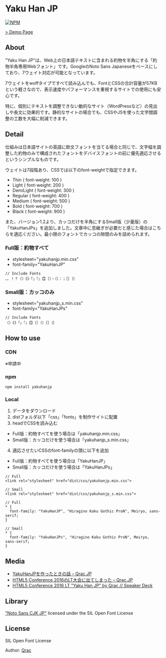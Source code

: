 # Yaku Han JP

[![NPM](https://nodei.co/npm/yakuhanjp.png?downloads=true)](https://nodei.co/npm/yakuhanjp/)

[> Demo Page](https://qrac.github.io/yakuhanjp)

## About

"Yaku Han JP"は、Web上の日本語テキストに含まれる約物を半角にする「約物半角専用Webフォント」です。GoogleのNoto Sans Japaneseをベースにしており、7ウェイト対応が可能となっています。

7ウェイトをwoffタイプですべて読み込んでも、FontとCSSの合計容量が57KBという軽さなので、表示速度やパフォーマンスを重視するサイトでの使用にも安心です。

特に、個別にテキストを調整できない動的なサイト（WordPressなど）の見出しや長文に効果的です。静的なサイトの場合でも、CSSやJSを使った文字間調整の工数を大幅に削減できます。

## Detail

仕組みは日本語サイトの英語に欧文フォントを当てる場合と同じで、文字幅を調整した約物のみで構成されたフォントをデバイスフォントの前に優先適応させるというシンプルなものです。

ウェイトは7段階あり、CSSでは以下のfont-weightで指定できます。

- Thin ( font-weight: 100 )
- Light ( font-weight: 200 )
- DemiLight ( font-weight: 300 )
- Regular ( font-weight: 400 )
- Medium ( font-weight: 500 )
- Bold ( font-weight: 700 )
- Black ( font-weight: 900 )

また、バージョン1.2より、カッコだけを半角にするSmall版（少量版）の「YakuHanJPs」を追加しました。文章中に息継ぎが必要だと感じた場合はこちらを適応ください。最小限のフォントでカッコの隙間のみを詰められます。

### Full版：約物すべて

- stylesheet="yakuhanjp.min.css"
- font-family="YakuHanJP"

```
// Include Fonts
、。！？〈〉《》「」『』【】〔〕・（）：；［］｛｝
```

### Small版：カッコのみ

- stylesheet="yakuhanjp_s.min.css"
- font-family="YakuHanJPs"

```
// Include Fonts
〈〉《》「」『』【】〔〕（）［］｛｝
```

## How to use

### CDN

※申請中

### npm

```
npm install yakuhanjp
```

### Local

1. データをダウンロード
2. distフォルダ以下「css」「fonts」を制作サイトに配置
3. headでCSSを読み込む
  - Full版：約物すべてを使う場合は「yakuhanjp.min.css」
  - Small版：カッコだけを使う場合は「yakuhanjp_s.min.css」
4. 適応させたいCSSのfont-familyの頭に以下を追加
  - Full版：約物すべてを使う場合は「YakuHanJP」
  - Small版：カッコだけを使う場合は「YakuHanJPs」

```
// Full
<link rel="stylesheet" href="dist/css/yakuhanjp.min.css">

// Small
<link rel="stylesheet" href="dist/css/yakuhanjp_s.min.css">
```

```
// Full
* {
  font-family: "YakuHanJP", "Hiragino Kaku Gothic ProN", Meiryo, sans-serif;
}

// Small
* {
  font-family: "YakuHanJPs", "Hiragino Kaku Gothic ProN", Meiryo, sans-serif;
}
```

## Media

- [YakuHanJPを作ったときの話 – Qrac.JP](https://qrac.jp/archives/296)
- [HTML5 Conference 2016のLT大会に出てしまった – Qrac.JP](https://qrac.jp/archives/279)
- [HTML5 Conference 2016 LT "Yaku Han JP" by Qrac // Speaker Deck](https://speakerdeck.com/qrac/html5-conference-2016-lt-yaku-han-jp-by-qrac)

## Library

["Noto Sans CJK JP"](https://www.google.com/get/noto/#/) licensed under the SIL Open Font License

## License

SIL Open Font License

Author: [Qrac](https://twitter.com/Qrac_jp)
